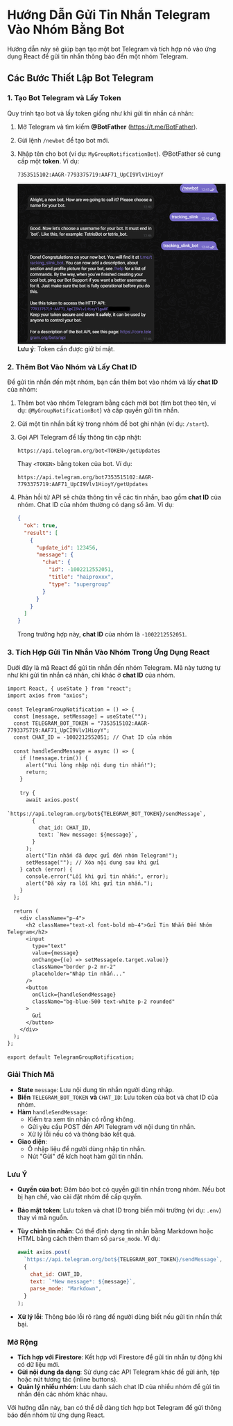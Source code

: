 # Hướng Dẫn Gửi Tin Nhắn Telegram Vào Nhóm Bằng Bot

Hướng dẫn này sẽ giúp bạn tạo một bot Telegram và tích hợp nó vào ứng dụng React để gửi tin nhắn thông báo đến một nhóm Telegram.

## Các Bước Thiết Lập Bot Telegram

### 1. Tạo Bot Telegram và Lấy Token

Quy trình tạo bot và lấy token giống như khi gửi tin nhắn cá nhân:

1. Mở Telegram và tìm kiếm **@BotFather** (https://t.me/BotFather).

2. Gửi lệnh `/newbot` để tạo bot mới.

3. Nhập tên cho bot (ví dụ: `MyGroupNotificationBot`). @BotFather sẽ cung cấp một **token**. Ví dụ:

   ```
   7353515102:AAGR-7793375719:AAF71_UpCI9Vlv1HioyY
   ```

   ![alt text](image-1.png)
   **Lưu ý**: Token cần được giữ bí mật.

### 2. Thêm Bot Vào Nhóm và Lấy Chat ID

Để gửi tin nhắn đến một nhóm, bạn cần thêm bot vào nhóm và lấy **chat ID** của nhóm:

1. Thêm bot vào nhóm Telegram bằng cách mời bot (tìm bot theo tên, ví dụ: `@MyGroupNotificationBot`) và cấp quyền gửi tin nhắn.

2. Gửi một tin nhắn bất kỳ trong nhóm để bot ghi nhận (ví dụ: `/start`).

3. Gọi API Telegram để lấy thông tin cập nhật:

   ```
   https://api.telegram.org/bot<TOKEN>/getUpdates
   ```

   Thay `<TOKEN>` bằng token của bot. Ví dụ:

   ```
   https://api.telegram.org/bot7353515102:AAGR-7793375719:AAF71_UpCI9Vlv1HioyY/getUpdates
   ```

4. Phản hồi từ API sẽ chứa thông tin về các tin nhắn, bao gồm **chat ID** của nhóm. Chat ID của nhóm thường có dạng số âm. Ví dụ:

   ```json
   {
     "ok": true,
     "result": [
       {
         "update_id": 123456,
         "message": {
           "chat": {
             "id": -1002212552051,
             "title": "haiproxxx",
             "type": "supergroup"
           }
         }
       }
     ]
   }
   ```

   Trong trường hợp này, **chat ID** của nhóm là `-1002212552051`.

### 3. Tích Hợp Gửi Tin Nhắn Vào Nhóm Trong Ứng Dụng React

Dưới đây là mã React để gửi tin nhắn đến nhóm Telegram. Mã này tương tự như khi gửi tin nhắn cá nhân, chỉ khác ở **chat ID** của nhóm.

```tsx
import React, { useState } from "react";
import axios from "axios";

const TelegramGroupNotification = () => {
  const [message, setMessage] = useState("");
  const TELEGRAM_BOT_TOKEN = "7353515102:AAGR-7793375719:AAF71_UpCI9Vlv1HioyY";
  const CHAT_ID = -1002212552051; // Chat ID của nhóm

  const handleSendMessage = async () => {
    if (!message.trim()) {
      alert("Vui lòng nhập nội dung tin nhắn!");
      return;
    }

    try {
      await axios.post(
        `https://api.telegram.org/bot${TELEGRAM_BOT_TOKEN}/sendMessage`,
        {
          chat_id: CHAT_ID,
          text: `New message: ${message}`,
        }
      );
      alert("Tin nhắn đã được gửi đến nhóm Telegram!");
      setMessage(""); // Xóa nội dung sau khi gửi
    } catch (error) {
      console.error("Lỗi khi gửi tin nhắn:", error);
      alert("Đã xảy ra lỗi khi gửi tin nhắn.");
    }
  };

  return (
    <div className="p-4">
      <h2 className="text-xl font-bold mb-4">Gửi Tin Nhắn Đến Nhóm Telegram</h2>
      <input
        type="text"
        value={message}
        onChange={(e) => setMessage(e.target.value)}
        className="border p-2 mr-2"
        placeholder="Nhập tin nhắn..."
      />
      <button
        onClick={handleSendMessage}
        className="bg-blue-500 text-white p-2 rounded"
      >
        Gửi
      </button>
    </div>
  );
};

export default TelegramGroupNotification;
```

### Giải Thích Mã

- **State** `message`: Lưu nội dung tin nhắn người dùng nhập.
- **Biến** `TELEGRAM_BOT_TOKEN` **và** `CHAT_ID`: Lưu token của bot và chat ID của nhóm.
- **Hàm** `handleSendMessage`:
  - Kiểm tra xem tin nhắn có rỗng không.
  - Gửi yêu cầu POST đến API Telegram với nội dung tin nhắn.
  - Xử lý lỗi nếu có và thông báo kết quả.
- **Giao diện**:
  - Ô nhập liệu để người dùng nhập tin nhắn.
  - Nút "Gửi" để kích hoạt hàm gửi tin nhắn.

### Lưu Ý

- **Quyền của bot**: Đảm bảo bot có quyền gửi tin nhắn trong nhóm. Nếu bot bị hạn chế, vào cài đặt nhóm để cấp quyền.

- **Bảo mật token**: Lưu token và chat ID trong biến môi trường (ví dụ: `.env`) thay vì mã nguồn.

- **Tùy chỉnh tin nhắn**: Có thể định dạng tin nhắn bằng Markdown hoặc HTML bằng cách thêm tham số `parse_mode`. Ví dụ:

  ```javascript
  await axios.post(
    `https://api.telegram.org/bot${TELEGRAM_BOT_TOKEN}/sendMessage`,
    {
      chat_id: CHAT_ID,
      text: `*New message*: ${message}`,
      parse_mode: "Markdown",
    }
  );
  ```

- **Xử lý lỗi**: Thông báo lỗi rõ ràng để người dùng biết nếu gửi tin nhắn thất bại.

### Mở Rộng

- **Tích hợp với Firestore**: Kết hợp với Firestore để gửi tin nhắn tự động khi có dữ liệu mới.
- **Gửi nội dung đa dạng**: Sử dụng các API Telegram khác để gửi ảnh, tệp hoặc nút tương tác (inline buttons).
- **Quản lý nhiều nhóm**: Lưu danh sách chat ID của nhiều nhóm để gửi tin nhắn đến các nhóm khác nhau.

Với hướng dẫn này, bạn có thể dễ dàng tích hợp bot Telegram để gửi thông báo đến nhóm từ ứng dụng React.
